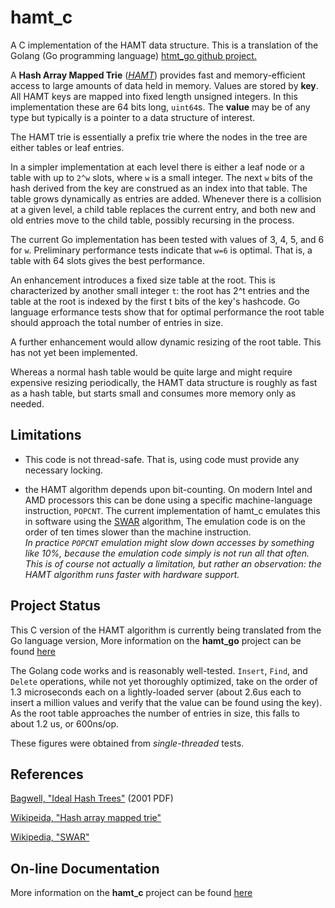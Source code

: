 # hamt_c

A C implementation of the HAMT data structure.  This is a translation
of the Golang (Go programming language) 
[htmt_go github project.](https://jddixon.github.io/hamt_go)

A **Hash Array Mapped Trie** ([*HAMT*][bagwell2001]) 
provides fast and memory-efficient access to large amounts of data held 
in memory.  Values are stored by **key**.  All HAMT keys are mapped into 
fixed length unsigned integers. In this implementation these are 64 bits
long, `uint64`s.  The **value** may be of any type but typically is a 
pointer to a data structure of interest.

The HAMT trie is essentially a prefix trie where the nodes in the tree
are either tables or leaf entries.

In a simpler implementation at each level there is either a leaf node
or a table with up to `2^w` slots, where `w` is a small 
integer.  The next `w` bits of the hash 
derived from the key are construed as an index into that table.  The
table grows dynamically as entries are added.  Whenever there is a 
collision at a given level, a child table replaces the current entry,
and both new and old entries move to the child table, possibly 
recursing in the process.

The current Go implementation has been tested with values of
3, 4, 5, and 6 for `w`.  Preliminary performance tests indicate 
that `w=6` is optimal.  That is, a table with 64 slots gives the best
performance.  

An enhancement introduces a fixed size table at the root.  This is
characterized by another small integer `t`: the root has 2^t entries
and the table at the root is indexed by the first t bits of the
key's hashcode.  Go language erformance tests show that for optimal performance
the root table should approach the total number of entries in size.

A further enhancement would allow dynamic resizing of the root table.
This has not yet been implemented.

Whereas a normal hash table would be quite large and might
require expensive resizing periodically, the HAMT data structure is roughly 
as fast as a hash table, but starts small and consumes more memory only 
as needed.

## Limitations

* This code is not thread-safe.  That is, using code must provide any
necessary locking.

* the HAMT algorithm depends upon bit-counting.  On modern Intel and AMD 
processors this 
can be done using a specific machine-language instruction, `POPCNT`.  The current
implementation of hamt_c emulates this in software using the 
[SWAR][wiki-swar] algorithm,  The emulation code is on the order of ten times
slower than the machine instruction.  
*In practice `POPCNT` emulation might slow down accesses by something like 10%, 
because the emulation code simply is not run all that often.*
*This is of course not actually a limitation, but rather an observation: the 
HAMT algorithm runs faster with hardware support.*

## Project Status

This C version of the HAMT algorithm is currently being translated from the
Go language version, 
More information on the **hamt_go** project can be found [here](https://jddixon.github.io/hamt_go)

The Golang code works and is reasonably well-tested. 
`Insert`, `Find`, and `Delete` operations, while not yet thoroughly optimized, 
take on the order of 1.3 microseconds each on a lightly-loaded server 
(about 2.6us each to insert a million values and verify that the 
value can be found using the key).  As the root table approaches the 
number of entries in size, this falls to about 1.2 us, or 600ns/op.

These figures were obtained from *single-threaded* tests.

## References

[Bagwell, "Ideal Hash Trees"][bagwell2001]  (2001 PDF)

[Wikipeida, "Hash array mapped trie"][wiki-hamt]

[Wikipedia, "SWAR"][wiki-swar]


[bagwell2001]: http://infoscience.epfl.ch/record/64398/files/idealhashtrees.pdf

[wiki-hamt]: http://en.wikipedia.org/wiki/Hash_array_mapped_trie

[wiki-swar]: http://en.wikipedia.org/wiki/SWAR


## On-line Documentation
More information on the **hamt_c** project can be found 
[here](https://jddixon.github.io/hamt_c)
